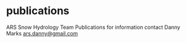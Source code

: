 # publications
ARS Snow Hydrology Team Publications
for information contact Danny Marks ars.danny@gmail.com

